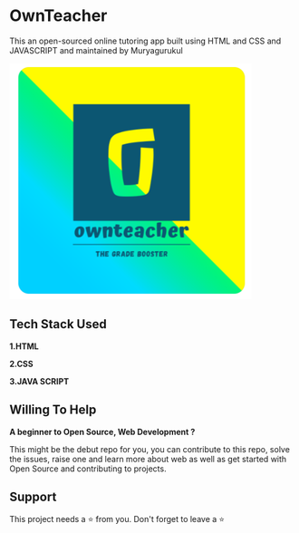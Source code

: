 
  #   OwnTeacher
This an open-sourced online tutoring app built using HTML and CSS and JAVASCRIPT and maintained by Muryagurukul


![Logo](https://github.com/Hritambhar/ownteacher/blob/main/assets/img/logo180-50.png?raw=true) 




## Tech Stack Used

**1.HTML**

**2.CSS**

**3.JAVA SCRIPT**



## Willing To Help

**A beginner to Open Source, Web Development ?**


This might be the debut repo for you, you can contribute to this repo, solve the issues, raise one and learn more about web as well as get started with Open Source and contributing to projects.


## Support

This project needs a ⭐ from you. Don't forget to leave a ⭐
